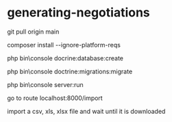 # generating-negotiations

git pull origin main 

composer install --ignore-platform-reqs

php bin\console docrine:database:create

php bin\console doctrine:migrations:migrate

php bin\console server:run

go to route localhost:8000/import

import a csv, xls, xlsx file and wait until it is downloaded
